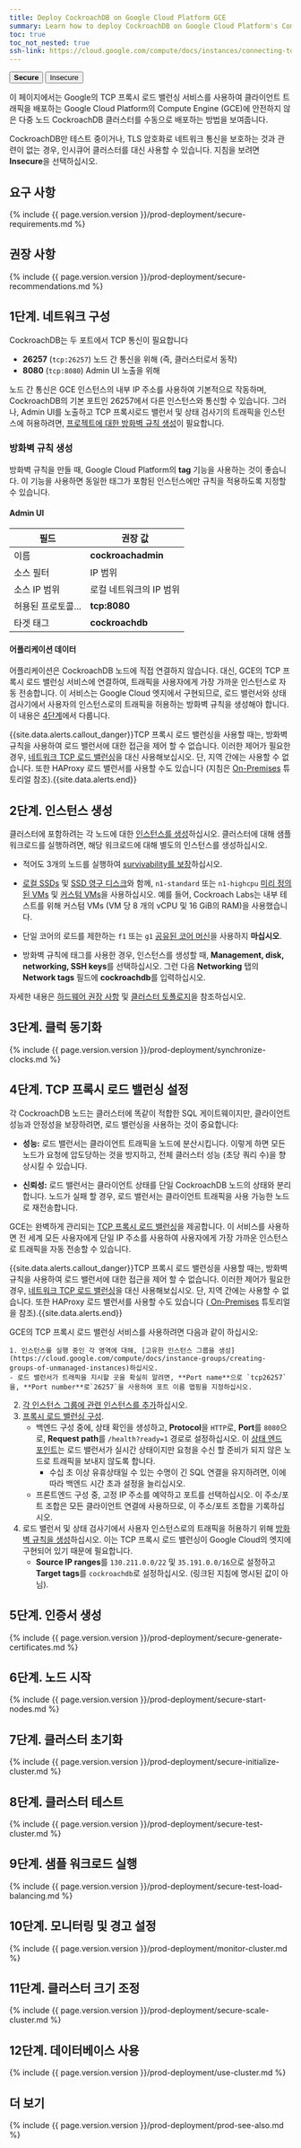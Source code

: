 ```yaml
---
title: Deploy CockroachDB on Google Cloud Platform GCE
summary: Learn how to deploy CockroachDB on Google Cloud Platform's Compute Engine.
toc: true
toc_not_nested: true
ssh-link: https://cloud.google.com/compute/docs/instances/connecting-to-instance
---
```


<div class="filters filters-big clearfix">
  <button class="filter-button current"><strong>Secure</strong></button>
  <a href="deploy-cockroachdb-on-google-cloud-platform-insecure.html"><button class="filter-button">Insecure</button></a>
</div>

이 페이지에서는 Google의 TCP 프록시 로드 밸런싱 서비스를 사용하여 클라이언트 트래픽을 배포하는 Google Cloud Platform의 Compute Engine (GCE)에 안전하지 않은 다중 노드 CockroachDB 클러스터를 수동으로 배포하는 방법을 보여줍니다.

CockroachDB만 테스트 중이거나, TLS 암호화로 네트워크 통신을 보호하는 것과 관련이 없는 경우, 인시큐어 클러스터를 대신 사용할 수 있습니다. 지침을 보려면 **Insecure**을 선택하십시오.


## 요구 사항

{% include {{ page.version.version }}/prod-deployment/secure-requirements.md %}

## 권장 사항

{% include {{ page.version.version }}/prod-deployment/secure-recommendations.md %}

## 1단계. 네트워크 구성

CockroachDB는 두 포트에서 TCP 통신이 필요합니다

- **26257** (`tcp:26257`) 노드 간 통신을 위해 (즉, 클러스터로서 동작)
- **8080** (`tcp:8080`) Admin UI 노출을 위해

노드 간 통신은 GCE 인스턴스의 내부 IP 주소를 사용하여 기본적으로 작동하며, CockroachDB의 기본 포트인 26257에서 다른 인스턴스와 통신할 수 있습니다. 그러나, Admin UI를 노출하고 TCP 프록시로드 밸런서 및 상태 검사기의 트래픽을 인스턴스에 허용하려면, [프로젝트에 대한 방화벽 규칙 생성](https://cloud.google.com/compute/docs/vpc/firewalls)이 필요합니다.

### 방화벽 규칙 생성

방화벽 규칙을 만들 때, Google Cloud Platform의 **tag** 기능을 사용하는 것이 좋습니다. 이 기능을 사용하면 동일한 태그가 포함된 인스턴스에만 규칙을 적용하도록 지정할 수 있습니다.

#### Admin UI

  필드 | 권장 값 
-------|-------------------
 이름 | **cockroachadmin** 
 소스 필터 | IP 범위 
 소스 IP 범위 | 로컬 네트워크의 IP 범위
 허용된 프로토콜... | **tcp:8080** 
 타겟 태그 | **cockroachdb** 

#### 어플리케이션 데이터

어플리케이션은 CockroachDB 노드에 직접 연결하지 않습니다. 대신, GCE의 TCP 프록시 로드 밸런싱 서비스에 연결하여, 트래픽을 사용자에게 가장 가까운 인스턴스로 자동 전송합니다. 이 서비스는 Google Cloud 엣지에서 구현되므로, 로드 밸런서와 상태 검사기에서 사용자의 인스턴스로의 트래픽을 허용하는 방화벽 규칙을 생성해야 합니다. 이 내용은 [4단계](#step-4-set-up-tcp-proxy-load-balancing)에서 다룹니다.

{{site.data.alerts.callout_danger}}TCP 프록시 로드 밸런싱을 사용할 때는, 방화벽 규칙을 사용하여 로드 밸런서에 대한 접근을 제어 할 수 없습니다. 이러한 제어가 필요한 경우, <a href="https://cloud.google.com/compute/docs/load-balancing/network/"> 네트워크 TCP 로드 밸런싱</a>을 대신 사용해보십시오. 단, 지역 간에는 사용할 수 없습니다. 또한 HAProxy 로드 밸런서를 사용할 수도 있습니다 (지침은 <a href="deploy-cockroachdb-on-premises.html">On-Premises</a> 튜토리얼 참조).{{site.data.alerts.end}}


## 2단계. 인스턴스 생성

클러스터에 포함하려는 각 노드에 대한 [인스턴스를 생성](https://cloud.google.com/compute/docs/instances/create-start-instance)하십시오. 클러스터에 대해 샘플 워크로드를 실행하려면, 해당 워크로드에 대해 별도의 인스턴스를 생성하십시오.

- 적어도 3개의 노드를 실행하여 [survivability를 보장](recommended-production-settings.html#cluster-topology)하십시오.

- [로컬 SSDs](https://cloud.google.com/compute/docs/disks/#localssds) 및 [SSD 영구 디스크](https://cloud.google.com/compute/docs/disks/#pdspecs)와 함께, `n1-standard` 또는 `n1-highcpu` [미리 정의된 VMs](https://cloud.google.com/compute/pricing#predefined_machine_types) 및 [커스텀 VMs](https://cloud.google.com/compute/pricing#custommachinetypepricing)을 사용하십시오. 예를 들어, Cockroach Labs는 내부 테스트를 위해 커스텀 VMs (VM 당 8 개의 vCPU 및 16 GiB의 RAM)을 사용했습니다.

- 단일 코어의 로드를 제한하는 `f1` 또는 `g1` [공유된 코어 머신](https://cloud.google.com/compute/docs/machine-types#sharedcore)을 사용하지 **마십시오**.

- 방화벽 규칙에 태그를 사용한 경우, 인스턴스를 생성할 때, **Management, disk, networking, SSH keys**를 선택하십시오. 그런 다음 **Networking** 탭의 **Network tags** 필드에 **cockroachdb**를 입력하십시오.

자세한 내용은 [하드웨어 권장 사항](recommended-production-settings.html#hardware) 및 [클러스터 토폴로지](recommended-production-settings.html#cluster-topology)을 참조하십시오.

## 3단계. 클럭 동기화

{% include {{ page.version.version }}/prod-deployment/synchronize-clocks.md %}

## 4단계. TCP 프록시 로드 밸런싱 설정

각 CockroachDB 노드는 클러스터에 똑같이 적합한 SQL 게이트웨이지만, 클라이언트 성능과 안정성을 보장하려면, 로드 밸런싱을 사용하는 것이 중요합니다:

- **성능:** 로드 밸런서는 클라이언트 트래픽을 노드에 분산시킵니다. 이렇게 하면 모든 노드가 요청에 압도당하는 것을 방지하고, 전체 클러스터 성능 (초당 쿼리 수)을 향상시킬 수 있습니다.

- **신뢰성:** 로드 밸런서는 클라이언트 상태를 단일 CockroachDB 노드의 상태와 분리합니다. 노드가 실패 할 경우, 로드 밸런서는 클라이언트 트래픽을 사용 가능한 노드로 재전송합니다.

GCE는 완벽하게 관리되는 [TCP 프록시 로드 밸런싱](https://cloud.google.com/load-balancing/docs/tcp/)을 제공합니다. 이 서비스를 사용하면 전 세계 모든 사용자에게 단일 IP 주소를 사용하여 사용자에게 가장 가까운 인스턴스로 트래픽을 자동 전송할 수 있습니다.

{{site.data.alerts.callout_danger}}TCP 프록시 로드 밸런싱을 사용할 때는, 방화벽 규칙을 사용하여 로드 밸런서에 대한 접근을 제어 할 수 없습니다. 이러한 제어가 필요한 경우, <a href="https://cloud.google.com/compute/docs/load-balancing/network/"> 네트워크 TCP 로드 밸런싱</a>을 대신 사용해보십시오. 단, 지역 간에는 사용할 수 없습니다. 또한 HAProxy 로드 밸런서를 사용할 수도 있습니다 (<a href="deploy-cockroachdb-on-premises-insecure.html"> On-Premises</a> 튜토리얼을 참조).{{site.data.alerts.end}}

GCE의 TCP 프록시 로드 밸런싱 서비스를 사용하려면 다음과 같이 하십시오:

    1. 인스턴스를 실행 중인 각 영역에 대해, [고유한 인스턴스 그룹을 생성](https://cloud.google.com/compute/docs/instance-groups/creating-groups-of-unmanaged-instances)하십시오.
    - 로드 밸런서가 트래픽을 지시할 곳을 확실히 알려면, **Port name**으로 `tcp26257`을, **Port number**로`26257`을 사용하여 포트 이름 맵핑을 지정하십시오.
2. [각 인스턴스 그룹에 관련 인스턴스를 추가](https://cloud.google.com/compute/docs/instance-groups/creating-groups-of-unmanaged-instances#addinstances)하십시오.
3. [프록시 로드 밸런싱 구성](https://cloud.google.com/load-balancing/docs/tcp/setting-up-tcp#configure_load_balancer).
    - 백엔드 구성 중에, 상태 확인을 생성하고, **Protocol**을 `HTTP`로, **Port**를 `8080`으로, **Request path**를 `/health?ready=1` 경로로 설정하십시오. 이 [상태 엔드 포인트](monitoring-and-alerting.html#health-ready-1)는 로드 밸런서가 실시간 상태이지만 요청을 수신 할 준비가 되지 않은 노드로 트래픽을 보내지 않도록 합니다.
        - 수십 초 이상 유휴상태일 수 있는 수명이 긴 SQL 연결을 유지하려면, 이에 따라 백엔드 시간 초과 설정을 늘리십시오.
    - 프론트엔드 구성 중, 고정 IP 주소를 예약하고 포트를 선택하십시오. 이 주소/포트 조합은 모든 클라이언트 연결에 사용하므로, 이 주소/포트 조합을 기록하십시오.
4. 로드 밸런서 및 상태 검사기에서 사용자 인스턴스로의 트래픽을 허용하기 위해 [방화벽 규칙을 생성](https://cloud.google.com/load-balancing/docs/tcp/setting-up-tcp#config-hc-firewall)하십시오. 이는 TCP 프록시 로드 밸런싱이 Google Cloud의 엣지에 구현되어 있기 때문에 필요합니다.
    - **Source IP ranges**를 `130.211.0.0/22` 및 `35.191.0.0/16`으로 설정하고 **Target tags**를 `cockroachdb`로 설정하십시오. (링크된 지침에 명시된 값이 아님).

## 5단계. 인증서 생성

{% include {{ page.version.version }}/prod-deployment/secure-generate-certificates.md %}

## 6단계. 노드 시작

{% include {{ page.version.version }}/prod-deployment/secure-start-nodes.md %}

## 7단계. 클러스터 초기화

{% include {{ page.version.version }}/prod-deployment/secure-initialize-cluster.md %}

## 8단계. 클러스터 테스트

{% include {{ page.version.version }}/prod-deployment/secure-test-cluster.md %}

## 9단계. 샘플 워크로드 실행

{% include {{ page.version.version }}/prod-deployment/secure-test-load-balancing.md %}

## 10단계. 모니터링 및 경고 설정

{% include {{ page.version.version }}/prod-deployment/monitor-cluster.md %}

## 11단계. 클러스터 크기 조정

{% include {{ page.version.version }}/prod-deployment/secure-scale-cluster.md %}

## 12단계. 데이터베이스 사용

{% include {{ page.version.version }}/prod-deployment/use-cluster.md %}

## 더 보기

{% include {{ page.version.version }}/prod-deployment/prod-see-also.md %}
